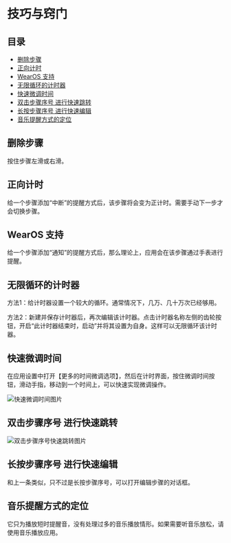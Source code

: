 # 技巧与窍门

## 目录

- [删除步骤](#删除步骤)
- [正向计时](#正向计时)
- [WearOS 支持](#wearos-支持)
- [无限循环的计时器](#无限循环的计时器)
- [快速微调时间](#快速微调时间)
- [双击步骤序号 进行快速跳转](#双击步骤序号-进行快速跳转)
- [长按步骤序号 进行快速编辑](#长按步骤序号-进行快速编辑)
- [音乐提醒方式的定位](#音乐提醒方式的定位)

## 删除步骤

按住步骤左滑或右滑。

## 正向计时

给一个步骤添加“中断”的提醒方式后，该步骤将会变为正计时。需要手动下一步才会切换步骤。

## WearOS 支持

给一个步骤添加“通知”的提醒方式后，那么理论上，应用会在该步骤通过手表进行提醒。

## 无限循环的计时器

方法1：给计时器设置一个较大的循环。通常情况下，几万、几十万次已经够用。

方法2：新建并保存计时器后，再次编辑该计时器。点击计时器名称左侧的齿轮按钮，开启“此计时器结束时，启动”并将其设置为自身。这样可以无限循环该计时器。

## 快速微调时间

在应用设置中打开【更多的时间微调选项】，然后在计时界面，按住微调时间按钮，滑动手指，移动到一个时间上，可以快速实现微调操作。

![快速微调时间图片](../images/tweak-time-quickly.webp)

## 双击步骤序号 进行快速跳转

![双击步骤序号快速跳转图片](../images/double-tap-to-jump.webp)

## 长按步骤序号 进行快速编辑

和上一条类似，只不过是长按步骤序号，可以打开编辑步骤的对话框。

## 音乐提醒方式的定位

它只为播放短时提醒音，没有处理过多的音乐播放情形。如果需要听音乐放松，请使用音乐播放应用。
